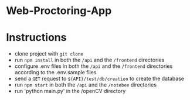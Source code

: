 # Web-Proctoring-App
# Instructions

- clone project with `git clone`
- run `npm install` in both the `/api` and the `/frontend` directories
- configure .env files in both the `/api` and the `/frontend` directories according to the .env.sample files
- send a `GET` request to `${API}/test/db/creation` to create the database
- run `npm start` in both the `/api` and the `/notebee` directories
- run 'python main.py' in the /openCV directory

